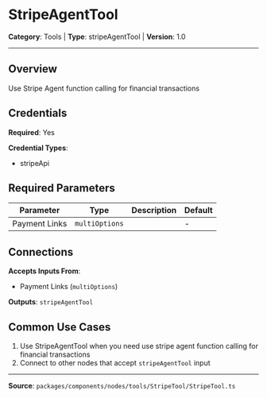 # StripeAgentTool

**Category**: Tools | **Type**: stripeAgentTool | **Version**: 1.0

---

## Overview

Use Stripe Agent function calling for financial transactions

## Credentials

**Required**: Yes

**Credential Types**:
- stripeApi

## Required Parameters

| Parameter | Type | Description | Default |
|-----------|------|-------------|---------|
| Payment Links | `multiOptions` |  | - |

## Connections

**Accepts Inputs From**:
- Payment Links (`multiOptions`)

**Outputs**: `stripeAgentTool`

## Common Use Cases

1. Use StripeAgentTool when you need use stripe agent function calling for financial transactions
2. Connect to other nodes that accept `stripeAgentTool` input

---

**Source**: `packages/components/nodes/tools/StripeTool/StripeTool.ts`